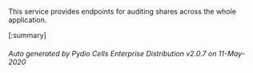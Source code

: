 






This service provides endpoints for auditing shares across the whole application.

[:summary]

###### Auto generated by Pydio Cells Enterprise Distribution v2.0.7 on 11-May-2020
